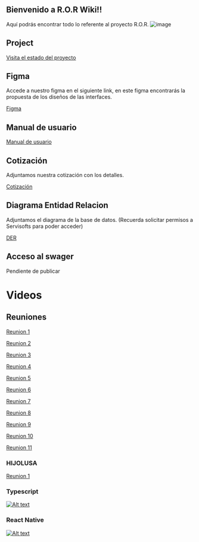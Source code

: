 ## Bienvenido a R.O.R Wiki!!

Aquí podrás encontrar todo lo referente al proyecto R.O.R.
![image](https://github.com/user-attachments/assets/0381f4ce-66b7-496e-87c9-3498c8346ba3)


## Project

[Visita el estado del proyecto](https://github.com/orgs/s-r-o-r/projects/1)

## Figma

Accede a nuestro figma en el siguiente link, en este figma encontrarás la propuesta de los diseños de las interfaces.

[Figma](https://www.figma.com/design/WMpk8x9wez5mwKhufu3FkG/ROR?node-id=15-4)

## Manual de usuario


[Manual de usuario](https://github.com/s-r-o-r/.github/wiki/Control-Tower-‐-Manual-de-uso)


## Cotización

Adjuntamos nuestra cotización con los detalles.

[Cotización](https://github.com/s-r-o-r/.github/wiki/Cotizaci%C3%B3n)

## Diagrama Entidad Relacion

Adjuntamos el diagrama de la base de datos.
(Recuerda solicitar permisos a Servisofts para poder acceder)

[DER](https://app.diagrams.net/?src=about#G1bGy05JYbWuDBxWWPwLDq9XjEWOZ9X98M#%7B%22pageId%22%3A%22_qHZvu_syIRGxw-mkULn%22%7D)

## Acceso al swager

Pendiente de publicar

# Videos

## Reuniones

[Reunion 1](https://serp.servisofts.com/drive?path=%2Fvideos%2Fror%2F2025-03-20%2010-03-08.mp4)

[Reunion 2](https://serp.servisofts.com/drive?path=%2Fvideos%2Fror%2F2025-03-28%2010-48-11.mp4)

[Reunion 3](https://serp.servisofts.com/drive?path=%2Fvideos%2Fror%2F2025-04-01%2009-03-52.mp4)

[Reunion 4](https://serp.servisofts.com/drive?path=%2Fvideos%2Fror%2F2025-04-16%2009-10-10.mp4)

[Reunion 5](https://serp.servisofts.com/drive?path=%2Fvideos%2Fror%2F2025-04-24%2009-04-19.mp4)

[Reunion 6](https://serp.servisofts.com/drive?path=%2Fvideos%2Fror%2F2025-05-06%2009-05-16.mp4)

[Reunion 7](https://serp.servisofts.com/drive?path=%2Fvideos%2Fror%2F2025-05-15%2010-04-57.mp4)

[Reunion 8](https://serp.servisofts.com/drive?path=%2Fvideos%2Fror%2F2025-05-22%2009-02-29.mp4)

[Reunion 9](https://serp.servisofts.com/drive?path=%2Fvideos%2Fror%2F2025-05-27%2009-59-52%E2%80%AFAM.mov)

[Reunion 10](https://serp.servisofts.com/drive?path=%2Fvideos%2Fror%2F2025-06-06%2009-01-04.mp4)

[Reunion 11](https://serp.servisofts.com/drive?path=%2Fvideos%2Fror%2F2025-06-10%2008-17-30.mp4)

### HIJOLUSA

[Reunion 1](https://serp.servisofts.com/drive?path=%2Fvideos%2Fror%2F2025-04-25%2009-02-40.mp4)

### Typescript
[![Alt text](https://img.youtube.com/vi/fUgxxhI_bvc/0.jpg)](https://www.youtube.com/watch?v=fUgxxhI_bvc)


### React Native
[![Alt text](https://img.youtube.com/vi/U23lNFm_J70/0.jpg)](https://www.youtube.com/watch?v=U23lNFm_J70)
